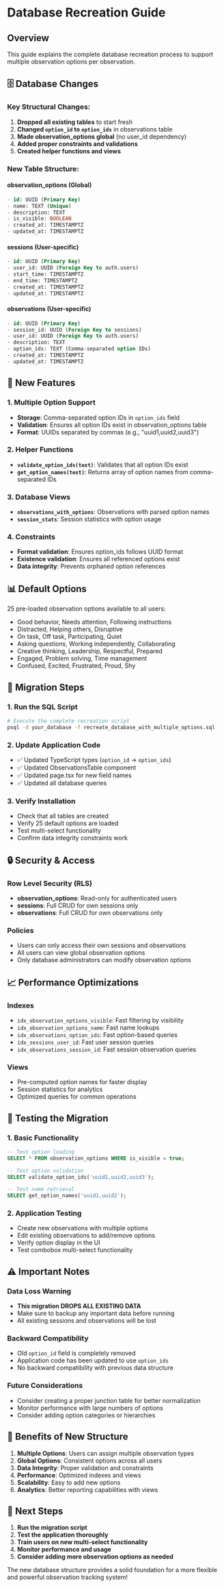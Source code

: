 # Database Recreation Guide

## Overview

This guide explains the complete database recreation process to support multiple observation options per observation.

## 🗄️ **Database Changes**

### **Key Structural Changes:**

1. **Dropped all existing tables** to start fresh
2. **Changed `option_id` to `option_ids`** in observations table
3. **Made observation_options global** (no user_id dependency)
4. **Added proper constraints and validations**
5. **Created helper functions and views**

### **New Table Structure:**

#### **observation_options** (Global)

```sql
- id: UUID (Primary Key)
- name: TEXT (Unique)
- description: TEXT
- is_visible: BOOLEAN
- created_at: TIMESTAMPTZ
- updated_at: TIMESTAMPTZ
```

#### **sessions** (User-specific)

```sql
- id: UUID (Primary Key)
- user_id: UUID (Foreign Key to auth.users)
- start_time: TIMESTAMPTZ
- end_time: TIMESTAMPTZ
- created_at: TIMESTAMPTZ
- updated_at: TIMESTAMPTZ
```

#### **observations** (User-specific)

```sql
- id: UUID (Primary Key)
- session_id: UUID (Foreign Key to sessions)
- user_id: UUID (Foreign Key to auth.users)
- description: TEXT
- option_ids: TEXT (Comma-separated option IDs)
- created_at: TIMESTAMPTZ
- updated_at: TIMESTAMPTZ
```

## 🔧 **New Features**

### **1. Multiple Option Support**

- **Storage**: Comma-separated option IDs in `option_ids` field
- **Validation**: Ensures all option IDs exist in observation_options table
- **Format**: UUIDs separated by commas (e.g., "uuid1,uuid2,uuid3")

### **2. Helper Functions**

- **`validate_option_ids(text)`**: Validates that all option IDs exist
- **`get_option_names(text)`**: Returns array of option names from comma-separated IDs

### **3. Database Views**

- **`observations_with_options`**: Observations with parsed option names
- **`session_stats`**: Session statistics with option usage

### **4. Constraints**

- **Format validation**: Ensures option_ids follows UUID format
- **Existence validation**: Ensures all referenced options exist
- **Data integrity**: Prevents orphaned option references

## 📊 **Default Options**

25 pre-loaded observation options available to all users:

- Good behavior, Needs attention, Following instructions
- Distracted, Helping others, Disruptive
- On task, Off task, Participating, Quiet
- Asking questions, Working independently, Collaborating
- Creative thinking, Leadership, Respectful, Prepared
- Engaged, Problem solving, Time management
- Confused, Excited, Frustrated, Proud, Shy

## 🚀 **Migration Steps**

### **1. Run the SQL Script**

```bash
# Execute the complete recreation script
psql -d your_database -f recreate_database_with_multiple_options.sql
```

### **2. Update Application Code**

- ✅ Updated TypeScript types (`option_id` → `option_ids`)
- ✅ Updated ObservationsTable component
- ✅ Updated page.tsx for new field names
- ✅ Updated all database queries

### **3. Verify Installation**

- Check that all tables are created
- Verify 25 default options are loaded
- Test multi-select functionality
- Confirm data integrity constraints work

## 🔒 **Security & Access**

### **Row Level Security (RLS)**

- **observation_options**: Read-only for authenticated users
- **sessions**: Full CRUD for own sessions only
- **observations**: Full CRUD for own observations only

### **Policies**

- Users can only access their own sessions and observations
- All users can view global observation options
- Only database administrators can modify observation options

## 📈 **Performance Optimizations**

### **Indexes**

- `idx_observation_options_visible`: Fast filtering by visibility
- `idx_observation_options_name`: Fast name lookups
- `idx_observations_option_ids`: Fast option-based queries
- `idx_sessions_user_id`: Fast user session queries
- `idx_observations_session_id`: Fast session observation queries

### **Views**

- Pre-computed option names for faster display
- Session statistics for analytics
- Optimized queries for common operations

## 🧪 **Testing the Migration**

### **1. Basic Functionality**

```sql
-- Test option loading
SELECT * FROM observation_options WHERE is_visible = true;

-- Test option validation
SELECT validate_option_ids('uuid1,uuid2,uuid3');

-- Test name retrieval
SELECT get_option_names('uuid1,uuid2');
```

### **2. Application Testing**

- Create new observations with multiple options
- Edit existing observations to add/remove options
- Verify option display in the UI
- Test combobox multi-select functionality

## ⚠️ **Important Notes**

### **Data Loss Warning**

- **This migration DROPS ALL EXISTING DATA**
- Make sure to backup any important data before running
- All existing sessions and observations will be lost

### **Backward Compatibility**

- Old `option_id` field is completely removed
- Application code has been updated to use `option_ids`
- No backward compatibility with previous data structure

### **Future Considerations**

- Consider creating a proper junction table for better normalization
- Monitor performance with large numbers of options
- Consider adding option categories or hierarchies

## 🎯 **Benefits of New Structure**

1. **Multiple Options**: Users can assign multiple observation types
2. **Global Options**: Consistent options across all users
3. **Data Integrity**: Proper validation and constraints
4. **Performance**: Optimized indexes and views
5. **Scalability**: Easy to add new options
6. **Analytics**: Better reporting capabilities with views

## 📝 **Next Steps**

1. **Run the migration script**
2. **Test the application thoroughly**
3. **Train users on new multi-select functionality**
4. **Monitor performance and usage**
5. **Consider adding more observation options as needed**

The new database structure provides a solid foundation for a more flexible and powerful observation tracking system!
